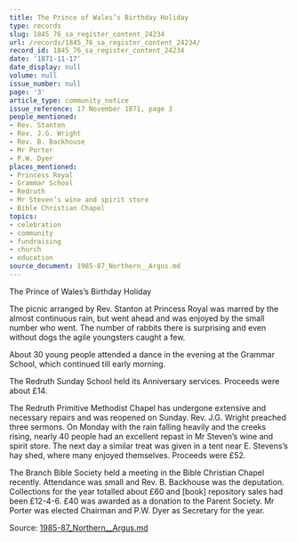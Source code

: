 ```yaml
---
title: The Prince of Wales’s Birthday Holiday
type: records
slug: 1845_76_sa_register_content_24234
url: /records/1845_76_sa_register_content_24234/
record_id: 1845_76_sa_register_content_24234
date: '1871-11-17'
date_display: null
volume: null
issue_number: null
page: '3'
article_type: community_notice
issue_reference: 17 November 1871, page 3
people_mentioned:
- Rev. Stanton
- Rev. J.G. Wright
- Rev. B. Backhouse
- Mr Porter
- P.W. Dyer
places_mentioned:
- Princess Royal
- Grammar School
- Redruth
- Mr Steven’s wine and spirit store
- Bible Christian Chapel
topics:
- celebration
- community
- fundraising
- church
- education
source_document: 1985-87_Northern__Argus.md
---
```


The Prince of Wales’s Birthday Holiday

The picnic arranged by Rev. Stanton at Princess Royal was marred by the almost continuous rain, but went ahead and was enjoyed by the small number who went.  The number of rabbits there is surprising and even without dogs the agile youngsters caught a few.

About 30 young people attended a dance in the evening at the Grammar School, which continued till early morning.

The Redruth Sunday School held its Anniversary services.  Proceeds were about £14.

The Redruth Primitive Methodist Chapel has undergone extensive and necessary repairs and was reopened on Sunday.  Rev. J.G. Wright preached three sermons.  On Monday with the rain falling heavily and the creeks rising, nearly 40 people had an excellent repast in Mr Steven’s wine and spirit store.  The next day a similar treat was given in a tent near E. Stevens’s hay shed, where many enjoyed themselves.  Proceeds were £52.

The Branch Bible Society held a meeting in the Bible Christian Chapel recently.  Attendance was small and Rev. B. Backhouse was the deputation.  Collections for the year totalled about £60 and [book] repository sales had been £12-4-6.  £40 was awarded as a donation to the Parent Society.  Mr Porter was elected Chairman and P.W. Dyer as Secretary for the year.

Source: [1985-87_Northern__Argus.md](/downloads/markdown/1985-87_Northern__Argus.md)

